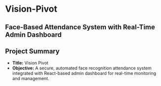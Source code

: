# Vision-Pivot
**Face-Based Attendance System with Real-Time Admin Dashboard**
---
## Project Summary

- **Title:** Vision Pivot
- **Objective:** A secure, automated face recognition attendance system integrated with React-based admin dashboard for real-time monitoring and management. 
